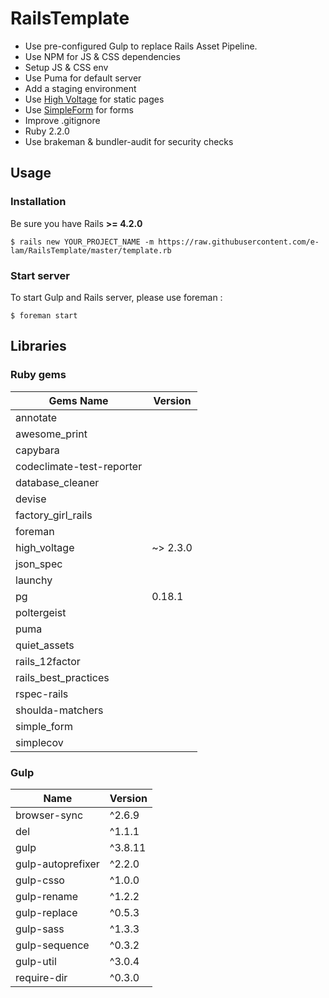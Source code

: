 # RailsTemplate

- Use pre-configured Gulp to replace Rails Asset Pipeline. 
- Use NPM for JS & CSS dependencies
- Setup JS & CSS env
- Use Puma for default server
- Add a staging environment
- Use [High Voltage](https://github.com/thoughtbot/high_voltage) for static pages
- Use [SimpleForm](https://github.com/plataformatec/simple_form) for forms
- Improve .gitignore 
- Ruby 2.2.0
- Use brakeman & bundler-audit for security checks

## Usage

### Installation

Be sure you have Rails **>= 4.2.0**

```
$ rails new YOUR_PROJECT_NAME -m https://raw.githubusercontent.com/e-lam/RailsTemplate/master/template.rb
```

### Start server

To start Gulp and Rails server, please use foreman :

```
$ foreman start
```
  
## Libraries

### Ruby gems

| Gems Name                 | Version           |
|---------------------------|-------------------|
| annotate                  |                   |
| awesome_print             |                   |
| capybara                  |                   |
| codeclimate-test-reporter |                   |
| database_cleaner          |                   |
| devise                    |                   |
| factory_girl_rails        |                   |
| foreman                   |                   |
| high_voltage              | ~> 2.3.0          |
| json_spec                 |                   |
| launchy                   |                   |
| pg                        | 0.18.1            |
| poltergeist               |                   |
| puma                      |                   |
| quiet_assets              |                   |
| rails_12factor            |                   |
| rails_best_practices      |                   |
| rspec-rails               |                   |
| shoulda-matchers          |                   |
| simple_form               |                   |
| simplecov                 |                   |

### Gulp

| Name              | Version |
| ----------------- | ------- |
| browser-sync      | ^2.6.9  |
| del               | ^1.1.1  |
| gulp              | ^3.8.11 |
| gulp-autoprefixer | ^2.2.0  |
| gulp-csso         | ^1.0.0  |
| gulp-rename       | ^1.2.2  |
| gulp-replace      | ^0.5.3  |
| gulp-sass         | ^1.3.3  |
| gulp-sequence     | ^0.3.2  |
| gulp-util         | ^3.0.4  |
| require-dir       | ^0.3.0  |

